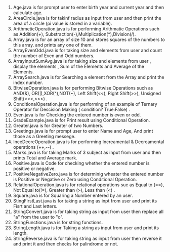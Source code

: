 1. Age.java is for prompt user to enter birth year and current year and then calculate age.
2. AreaCircle.java is for takinf radius as input from user and then print the area of a circle (pi value is stored in a variable).
3. ArithmeticOperation.java is for performing Arithmatic Operations such as Addition(+), Substraction(-),Multiplication(*),Division(/).
4. Array.java is for an array of size 10 and stores squares of the numbers to this array. and prints any one of them.
5. ArrayEvenOdd.java is for taking size and elements from user and count the number of Even and Odd numbers.
6. ArrayInputSumAvg.java is for taking size and elements from user , display the elements , Sum of the Elements and Average of the Elements.
7. ArraySearch.java is for Searching a element from the Array and print the index number.
8. BitwiseOperation.java is for performing Bitwise Operations such as AND(&), OR(|),XOR(^),NOT(~), Left Shift(<<), Right Shift(>>), Unsigned Shift(<<<,>>>) .
9. ConditionalOperation.java is for performing of an example of Ternary Operator for Descision Making ( condition? True:False) .
10. Even.java is for Checking the entered number is even or odd.
11. GradeExample.java is for Print result using Conditional Operation.
12. Greater.java is for Greater of two Numbers.
13. Greetings.java is for prompt user to enter Name and Age, And print those as a Greeting messege.
14. InceDecreOperation.java is for performing Increamental & Decreamental operations (++,--) .
15. Marks.java is for taking Marks of 3 subject as input from user and then prints Total and Average mark.
16. Positive.java is Code for checking whether the entered number is positive or negative.
17. PositiveNegativeZero.java is for determinig wheater the entered number is Positive or Negative or Zero using Conditional Operation.
18. RelationalOperation.java is for relational operations suc as Equal to (==), Not Equal to(!=), Greater than (>), Less than (<) .
19. Square.java is for Squaring a Number entered by an user.
20. StingFirstLast.java is for taking a string as inpt from user and print its Fisrt and Last letters.
21. StringConvert.java is for taking string as input from user then replace all "a" from the user to "o".
22. StringFunctions.java is for string functions.
23. StringLength.java is for Taking a string as input from user and print its length.
24. StringReverse.java is for taking string as input from user then reverse it and print it and then checks for palindrome or not.


